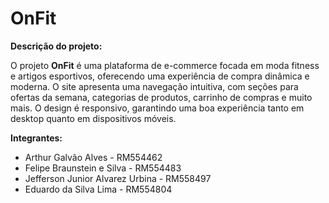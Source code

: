 # OnFit

**Descrição do projeto:**

O projeto **OnFit** é uma plataforma de e-commerce focada em moda fitness e artigos esportivos, oferecendo uma experiência de compra dinâmica e moderna. O site apresenta uma navegação intuitiva, com seções para ofertas da semana, categorias de produtos, carrinho de compras e muito mais. O design é responsivo, garantindo uma boa experiência tanto em desktop quanto em dispositivos móveis.

**Integrantes:**

- Arthur Galvão Alves - RM554462
- Felipe Braunstein e Silva - RM554483
- Jefferson Junior Alvarez Urbina - RM558497
- Eduardo da Silva Lima - RM554804